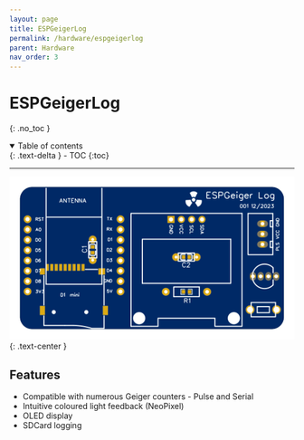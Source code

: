 ```yaml
---
layout: page
title: ESPGeigerLog
permalink: /hardware/espgeigerlog
parent: Hardware
nav_order: 3
---
```

<style>
#espghwimg {
  width: 100%;
  max-height: 300px;
}
</style>

# ESPGeigerLog
{: .no_toc }

<details open markdown="block">
  <summary>
    Table of contents
  </summary>
  {: .text-delta }
- TOC
{:toc}
</details>

---

<img id="espghwimg" src="../img/ESPGeiger-Log-v1.svg">
{: .text-center }

## Features

- Compatible with numerous Geiger counters - Pulse and Serial
- Intuitive coloured light feedback (NeoPixel)
- OLED display
- SDCard logging
